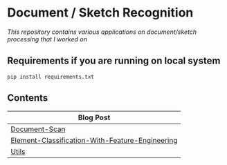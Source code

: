 # Document / Sketch Recognition

*This repository contains various applications on document/sketch processing that I worked on*

## Requirements if you are running on local system
```
pip install requirements.txt
```

## Contents

| Blog Post |
| ------------- |
| [Document-Scan](https://github.com/yigitsik/Document-Sketch-Recognition/tree/main/Document-Scan) 
| [Element-Classification-With-Feature-Engineering](https://github.com/yigitsik/Document-Sketch-Recognition/tree/main/Element-Classification-With-Feature-Engineering) 
| [Utils](https://github.com/yigitsik/Document-Sketch-Recognition/tree/main/Utils) 
